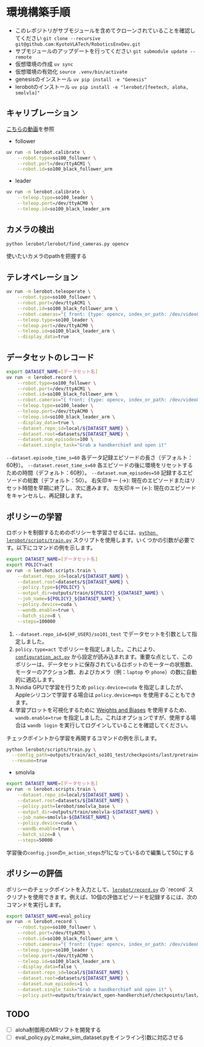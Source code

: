 # 環境構築手順
- このレポジトリがサブモジュールを含めてクローンされていることを確認してください `git clone --recursive git@github.com:KyotoVLATech/RoboticsEnvDev.git`
- サブモジュールのアップデートを行ってください `git submodule update --remote`
- 仮想環境の作成 `uv sync`
- 仮想環境の有効化 `source .venv/bin/activate`
- genesisのインストール `uv pip install -e "Genesis"`
- lerobotのインストール `uv pip install -e "lerobot/[feetech, aloha, smolvla]"`

## キャリブレーション
[こちらの動画](https://huggingface.co/docs/lerobot/en/so101#calibration-video)を参照
- follower
```bash
uv run -m lerobot.calibrate \
    --robot.type=so100_follower \
    --robot.port=/dev/ttyACM1 \
    --robot.id=so100_black_follower_arm
```
- leader
```bash
uv run -m lerobot.calibrate \
    --teleop.type=so100_leader \
    --teleop.port=/dev/ttyACM0 \
    --teleop.id=so100_black_leader_arm
```
## カメラの検出
```bash
python lerobot/lerobot/find_cameras.py opencv
```
使いたいカメラのpathを把握する
## テレオペレーション
```bash
uv run -m lerobot.teleoperate \
    --robot.type=so100_follower \
    --robot.port=/dev/ttyACM1 \
    --robot.id=so100_black_follower_arm \
    --robot.cameras="{ front: {type: opencv, index_or_path: /dev/video8, width: 640, height: 480, fps: 30}, side: {type: opencv, index_or_path: /dev/video2, width: 640, height: 480, fps: 30}}" \
    --teleop.type=so100_leader \
    --teleop.port=/dev/ttyACM0 \
    --teleop.id=so100_black_leader_arm \
    --display_data=true
```
## データセットのレコード
```bash
export DATASET_NAME=[データセット名]
uv run -m lerobot.record \
    --robot.type=so100_follower \
    --robot.port=/dev/ttyACM1 \
    --robot.id=so100_black_follower_arm \
    --robot.cameras="{ front: {type: opencv, index_or_path: /dev/video8, width: 640, height: 480, fps: 30}, side: {type: opencv, index_or_path: /dev/video0, width: 640, height: 480, fps: 30}}" \
    --teleop.type=so100_leader \
    --teleop.port=/dev/ttyACM0 \
    --teleop.id=so100_black_leader_arm \
    --display_data=true \
    --dataset.repo_id=local/${DATASET_NAME} \
    --dataset.root=datasets/${DATASET_NAME} \
    --dataset.num_episodes=100 \
    --dataset.single_task="Grab a handkerchief and open it"
```
`--dataset.episode_time_s=60` 各データ記録エピソードの長さ（デフォルト：60秒）。
`--dataset.reset_time_s=60` 各エピソードの後に環境をリセットするための時間（デフォルト：60秒）。
`--dataset.num_episodes=50` 記録するエピソードの総数（デフォルト：50）。
右矢印キー (→): 現在のエピソードまたはリセット時間を早期に終了し、次に進みます。
左矢印キー (←): 現在のエピソードをキャンセルし、再記録します。
## ポリシーの学習
ロボットを制御するためのポリシーを学習させるには、[`python lerobot/scripts/train.py`](https://www.google.com/search?q=../lerobot/scripts/train.py) スクリプトを使用します。いくつかの引数が必要です。以下にコマンドの例を示します。

```bash
export DATASET_NAME=[データセット名]
export POLICY=act
uv run -m lerobot.scripts.train \
    --dataset.repo_id=local/${DATASET_NAME} \
    --dataset.root=datasets/${DATASET_NAME} \
    --policy.type=${POLICY} \
    --output_dir=outputs/train/${POLICY}_${DATASET_NAME} \
    --job_name=${POLICY}_${DATASET_NAME} \
    --policy.device=cuda \
    --wandb.enable=true \
    --batch_size=8 \
    --steps=100000
```
1.  `--dataset.repo_id=${HF_USER}/so101_test` でデータセットを引数として指定しました。
2.  `policy.type=act` でポリシーを指定しました。これにより、[`configuration_act.py`](https://www.google.com/search?q=../lerobot/common/policies/act/configuration_act.py) から設定が読み込まれます。重要な点として、このポリシーは、データセットに保存されているロボットのモーターの状態数、モーターのアクション数、およびカメラ（例：`laptop` や `phone`）の数に自動的に適応します。
3.  Nvidia GPUで学習を行うため `policy.device=cuda` を指定しましたが、Appleシリコンで学習する場合は `policy.device=mps` を使用することもできます。
4.  学習プロットを可視化するために [Weights and Biases](https://docs.wandb.ai/quickstart) を使用するため、`wandb.enable=true` を指定しました。これはオプションですが、使用する場合は `wandb login` を実行してログインしていることを確認してください。

チェックポイントから学習を再開するコマンドの例を示します。
```bash
python lerobot/scripts/train.py \
  --config_path=outputs/train/act_so101_test/checkpoints/last/pretrained_model/train_config.json \
  --resume=true
```

- smolvla
```bash
export DATASET_NAME=[データセット名]
uv run -m lerobot.scripts.train \
    --dataset.repo_id=local/${DATASET_NAME} \
    --dataset.root=datasets/${DATASET_NAME} \
    --policy.path=lerobot/smolvla_base \
    --output_dir=outputs/train/smolvla-${DATASET_NAME} \
    --job_name=smolvla-${DATASET_NAME} \
    --policy.device=cuda \
    --wandb.enable=true \
    --batch_size=8 \
    --steps=50000
```
学習後の`config.json`の`n_action_steps`が1になっているので編集して50にする
## ポリシーの評価

ポリシーのチェックポイントを入力として、[`lerobot/record.py`](https://www.google.com/search?q=%5Bhttps://github.com/huggingface/lerobot/blob/main/lerobot/record.py%5D\(https://github.com/huggingface/lerobot/blob/main/lerobot/record.py\)) の `record` スクリプトを使用できます。例えば、10個の評価エピソードを記録するには、次のコマンドを実行します。

```bash
export DATASET_NAME=eval_policy
uv run -m lerobot.record \
    --robot.type=so100_follower \
    --robot.port=/dev/ttyACM1 \
    --robot.id=so100_black_follower_arm \
    --robot.cameras="{ front: {type: opencv, index_or_path: /dev/video8, width: 640, height: 480, fps: 30}, side: {type: opencv, index_or_path: /dev/video0, width: 640, height: 480, fps: 30}}" \
    --teleop.type=so100_leader \
    --teleop.port=/dev/ttyACM0 \
    --teleop.id=so100_black_leader_arm \
    --display_data=false \
    --dataset.repo_id=local/${DATASET_NAME} \
    --dataset.root=datasets/${DATASET_NAME} \
    --dataset.num_episodes=1 \
    --dataset.single_task="Grab a handkerchief and open it" \
    --policy.path=outputs/train/act_open-handkerchief/checkpoints/last/pretrained_model
```

## TODO
- [ ] aloha制御用のMRソフトを開発する
- [ ] eval_policy.pyとmake_sim_dataset.pyをインライン引数に対応させる